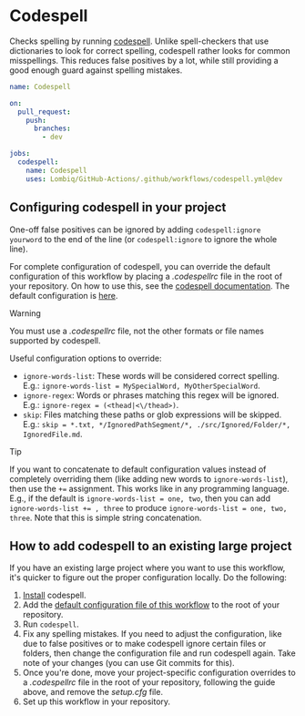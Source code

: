 # Codespell

Checks spelling by running [codespell](https://github.com/codespell-project/codespell). Unlike spell-checkers that use dictionaries to look for correct spelling, codespell rather looks for common misspellings. This reduces false positives by a lot, while still providing a good enough guard against spelling mistakes.

```yaml
name: Codespell

on:
  pull_request:
    push:
      branches:
        - dev

jobs:
  codespell:
    name: Codespell
    uses: Lombiq/GitHub-Actions/.github/workflows/codespell.yml@dev
```

## Configuring codespell in your project

One-off false positives can be ignored by adding `codespell:ignore yourword` to the end of the line (or `codespell:ignore` to ignore the whole line).<!-- #spell-check-ignore-line -->

For complete configuration of codespell, you can override the default configuration of this workflow by placing a _.codespellrc_ file in the root of your repository. On how to use this, see the [codespell documentation](https://github.com/codespell-project/codespell?tab=readme-ov-file#using-a-config-file). The default configuration is [here](https://github.com/Lombiq/GitHub-Actions/blob/dev/.github/actions/codespell/setup.cfg).

<!-- textlint-disable doubled-spaces -->
> [!WARNING]
> You must use a _.codespellrc_ file, not the other formats or file names supported by codespell.
<!-- textlint-enable doubled-spaces -->

Useful configuration options to override:

- `ignore-words-list`: These words will be considered correct spelling. E.g.: `ignore-words-list = MySpecialWord, MyOtherSpecialWord`.
- `ignore-regex`: Words or phrases matching this regex will be ignored. E.g.: `ignore-regex = (<thead|<\/thead>)`.<!-- codespell:ignore thead --><!-- #spell-check-ignore-line -->
- `skip`: Files matching these paths or glob expressions will be skipped. E.g.: `skip = *.txt, */IgnoredPathSegment/*, ./src/Ignored/Folder/*, IgnoredFile.md`.

<!-- textlint-disable doubled-spaces -->
> [!TIP]
> If you want to concatenate to default configuration values instead of completely overriding them (like adding new words to `ignore-words-list`), then use the `+=` assignment. This works like in any programming language. E.g., if the default is `ignore-words-list = one, two`, then you can add `ignore-words-list += , three` to produce `ignore-words-list = one, two, three`. Note that this is simple string concatenation.
<!-- textlint-enable doubled-spaces -->

## How to add codespell to an existing large project

If you have an existing large project where you want to use this workflow, it's quicker to figure out the proper configuration locally. Do the following:

1. [Install](https://github.com/codespell-project/codespell?tab=readme-ov-file#installation) codespell.
2. Add the [default configuration file of this workflow](https://github.com/Lombiq/GitHub-Actions/blob/dev/.github/actions/codespell/setup.cfg) to the root of your repository.
3. Run `codespell`.
4. Fix any spelling mistakes. If you need to adjust the configuration, like due to false positives or to make codespell ignore certain files or folders, then change the configuration file and run codespell again. Take note of your changes (you can use Git commits for this).
5. Once you're done, move your project-specific configuration overrides to a _.codespellrc_ file in the root of your repository, following the guide above, and remove the _setup.cfg_ file.
6. Set up this workflow in your repository.
